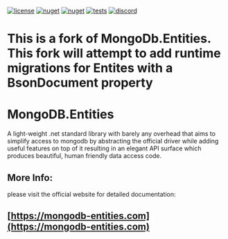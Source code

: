 [![license](https://img.shields.io/github/license/dj-nitehawk/MongoDB.Entities?color=blue&label=license&logo=Github&style=flat-square)](https://github.com/dj-nitehawk/MongoDB.Entities/blob/master/README.md) [![nuget](https://img.shields.io/nuget/v/MongoDB.Entities?label=version&logo=NuGet&style=flat-square)](https://www.nuget.org/packages/MongoDB.Entities) [![nuget](https://img.shields.io/nuget/dt/MongoDB.Entities?color=blue&label=downloads&logo=NuGet&style=flat-square)](https://www.nuget.org/packages/MongoDB.Entities) [![tests](https://img.shields.io/azure-devops/tests/RyanGunner/MongoDB%20Entities/4?color=blue&label=tests&logo=Azure%20DevOps&style=flat-square)](https://dev.azure.com/RyanGunner/MongoDB%20Entities/_build/latest?definitionId=4) [![discord](https://img.shields.io/discord/768493765995921449?color=blue&label=discord&logo=discord&logoColor=white&style=flat-square)](https://discord.gg/8UpqWT35rj)

# **This is a fork of MongoDb.Entities.  This fork will attempt to add runtime migrations for Entites with a BsonDocument property**

# MongoDB.Entities
A light-weight .net standard library with barely any overhead that aims to simplify access to mongodb by abstracting the official driver while adding useful features on top of it resulting in an elegant API surface which produces beautiful, human friendly data access code.

## More Info:
please visit the official website for detailed documentation:
## [https://mongodb-entities.com](https://mongodb-entities.com)
